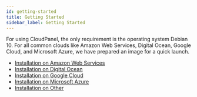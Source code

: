 ```yaml
---
id: getting-started
title: Getting Started
sidebar_label: Getting Started
---
```


For using CloudPanel, the only requirement is the operating system Debian 10.
For all common clouds like Amazon Web Services, Digital Ocean, Google Cloud, and Microsoft Azure, we have prepared an image for a quick launch.

- [Installation on Amazon Web Services](installation-aws)
- [Installation on Digital Ocean](installation-digital-ocean)
- [Installation on Google Cloud](installation-google-cloud)
- [Installation on Microsoft Azure](installation-microsoft-azure)
- [Installation on Other](installation-other)